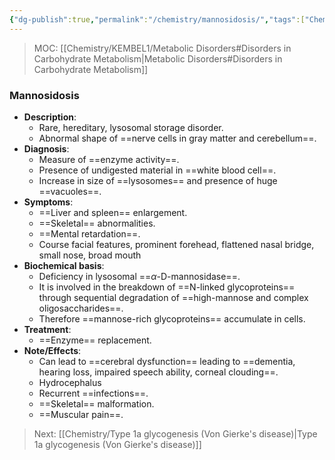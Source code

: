 ```yaml
---
{"dg-publish":true,"permalink":"/chemistry/mannosidosis/","tags":["Chemistry/Biochemistry","Metabolic_Disorders/Carbohydrate_metabolism","Disease"]}
---
```


> MOC: [[Chemistry/KEMBEL1/Metabolic Disorders#Disorders in Carbohydrate Metabolism\|Metabolic Disorders#Disorders in Carbohydrate Metabolism]]

### Mannosidosis
- **Description**: 
	- Rare, hereditary, lysosomal storage disorder.
	- Abnormal shape of ==nerve cells in gray matter and cerebellum==.
- **Diagnosis**: 
	- Measure of ==enzyme activity==.
	- Presence of undigested material in ==white blood cell==.
	- Increase in size of ==lysosomes== and presence of huge ==vacuoles==.
- **Symptoms**: 
	- ==Liver and spleen== enlargement.
	- ==Skeletal== abnormalities.
	- ==Mental retardation==.
	- Course facial features, prominent forehead, flattened nasal bridge, small nose, broad mouth
- **Biochemical basis**: 
	- Deficiency in lysosomal ==$\alpha$-D-mannosidase==.
	- It is involved in the breakdown of ==N-linked glycoproteins== through sequential degradation of ==high-mannose and complex oligosaccharides==.
	- Therefore ==mannose-rich glycoproteins== accumulate in cells.
- **Treatment**:
	- ==Enzyme== replacement.
- **Note/Effects**:
	- Can lead to ==cerebral dysfunction== leading to ==dementia, hearing loss, impaired speech ability, corneal clouding==.
	- Hydrocephalus
	- Recurrent ==infections==.
	- ==Skeletal== malformation.
	- ==Muscular pain==.
<!--ID: 1730318525799-->


> Next: [[Chemistry/Type 1a glycogenesis (Von Gierke's disease)\|Type 1a glycogenesis (Von Gierke's disease)]]